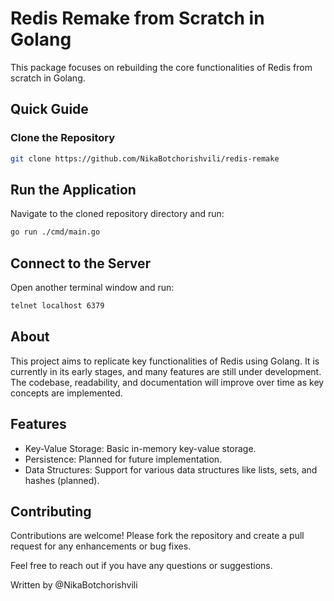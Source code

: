 # Redis Remake from Scratch in Golang

This package focuses on rebuilding the core functionalities of Redis from scratch in Golang.

## Quick Guide

### Clone the Repository

```bash
git clone https://github.com/NikaBotchorishvili/redis-remake
```
## Run the Application

Navigate to the cloned repository directory and run:

```bash
go run ./cmd/main.go
```
## Connect to the Server
Open another terminal window and run:

```bash
telnet localhost 6379
```
## About
This project aims to replicate key functionalities of Redis using Golang. It is currently in its early stages, and many features are still under development. The codebase, readability, and documentation will improve over time as key concepts are implemented.

## Features
- Key-Value Storage: Basic in-memory key-value storage.
- Persistence: Planned for future implementation.
- Data Structures: Support for various data structures like lists, sets, and hashes (planned).

## Contributing
  
Contributions are welcome! Please fork the repository and create a pull request for any enhancements or bug fixes.


Feel free to reach out if you have any questions or suggestions.

Written by @NikaBotchorishvili
